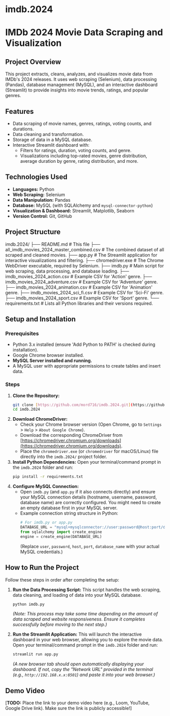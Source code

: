 # imdb.2024
# IMDb 2024 Movie Data Scraping and Visualization

## Project Overview
This project extracts, cleans, analyzes, and visualizes movie data from IMDb's 2024 releases. It uses web scraping (Selenium), data processing (Pandas), database management (MySQL), and an interactive dashboard (Streamlit) to provide insights into movie trends, ratings, and popular genres.

## Features
* Data scraping of movie names, genres, ratings, voting counts, and durations.
* Data cleaning and transformation.
* Storage of data in a MySQL database.
* Interactive Streamlit dashboard with:
    * Filters for ratings, duration, voting counts, and genre.
    * Visualizations including top-rated movies, genre distribution, average duration by genre, rating distribution, and more.

## Technologies Used
* **Languages:** Python
* **Web Scraping:** Selenium
* **Data Manipulation:** Pandas
* **Database:** MySQL (with SQLAlchemy and `mysql-connector-python`)
* **Visualization & Dashboard:** Streamlit, Matplotlib, Seaborn
* **Version Control:** Git, GitHub

## Project Structure
imdb.2024/
├── README.md                               # This file
├── all_imdb_movies_2024_master_combined.csv # The combined dataset of all scraped and cleaned movies.
├── app.py                                  # The Streamlit application for interactive visualizations and filtering.
├── chromedriver.exe                        # The Chrome WebDriver executable, required by Selenium.
├── imdb.py                                 # Main script for web scraping, data processing, and database loading.
├── imdb_movies_2024_action.csv             # Example CSV for 'Action' genre.
├── imdb_movies_2024_adventure.csv          # Example CSV for 'Adventure' genre.
├── imdb_movies_2024_animation.csv          # Example CSV for 'Animation' genre.
├── imdb_movies_2024_sci_fi.csv             # Example CSV for 'Sci-Fi' genre.
├── imdb_movies_2024_sport.csv              # Example CSV for 'Sport' genre.
└── requirements.txt                        # Lists all Python libraries and their versions required.
## Setup and Installation

### Prerequisites
* Python 3.x installed (ensure 'Add Python to PATH' is checked during installation).
* Google Chrome browser installed.
* **MySQL Server installed and running.**
* A MySQL user with appropriate permissions to create tables and insert data.

### Steps
1.  **Clone the Repository:**
    ```bash
    git clone [https://github.com/mord716/imdb.2024.git](https://github.com/mord716/imdb.2024.git)
    cd imdb.2024
    ```
2.  **Download ChromeDriver:**
    * Check your Chrome browser version (Open Chrome, go to `Settings` > `Help` > `About Google Chrome`).
    * Download the corresponding ChromeDriver from [https://chromedriver.chromium.org/downloads](https://chromedriver.chromium.org/downloads).
    * Place the `chromedriver.exe` (or `chromedriver` for macOS/Linux) file directly into the `imdb.2024/` project folder.
3.  **Install Python Dependencies:**
    Open your terminal/command prompt in the `imdb.2024` folder and run:
    ```bash
    pip install -r requirements.txt
    ```
4.  **Configure MySQL Connection:**
    * Open `imdb.py` (and `app.py` if it also connects directly) and ensure your MySQL connection details (hostname, username, password, database name) are correctly configured. You might need to create an empty database first in your MySQL server.
    * Example connection string structure in Python:
        ```python
        # For imdb.py or app.py
        DATABASE_URL = "mysql+mysqlconnector://user:password@host:port/database_name"
        from sqlalchemy import create_engine
        engine = create_engine(DATABASE_URL)
        ```
        (Replace `user`, `password`, `host`, `port`, `database_name` with your actual MySQL credentials.)

## How to Run the Project

Follow these steps in order after completing the setup:

1.  **Run the Data Processing Script:**
    This script handles the web scraping, data cleaning, and loading of data into your MySQL database.
    ```bash
    python imdb.py
    ```
    *(Note: This process may take some time depending on the amount of data scraped and website responsiveness. Ensure it completes successfully before moving to the next step.)*

2.  **Run the Streamlit Application:**
    This will launch the interactive dashboard in your web browser, allowing you to explore the movie data.
    Open your terminal/command prompt in the `imdb.2024` folder and run:
    ```bash
    streamlit run app.py
    ```
    *(A new browser tab should open automatically displaying your dashboard. If not, copy the "Network URL" provided in the terminal (e.g., `http://192.168.x.x:8501`) and paste it into your web browser.)*

## Demo Video
[**TODO:** Place the link to your demo video here (e.g., Loom, YouTube, Google Drive link). Make sure the link is publicly accessible!]
